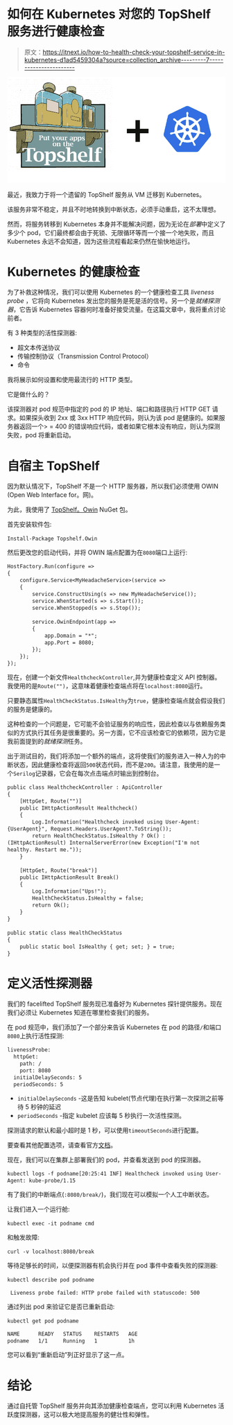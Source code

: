 # 如何在 Kubernetes 对您的 TopShelf 服务进行健康检查

> 原文：<https://itnext.io/how-to-health-check-your-topshelf-service-in-kubernetes-d1ad5459304a?source=collection_archive---------7----------------------->

![](img/52746dc9e227eccf61a911b6b10f4732.png)

最近，我致力于将一个遗留的 TopShelf 服务从 VM 迁移到 Kubernetes。

该服务非常不稳定，并且不时地转换到中断状态，必须手动重启，这不太理想。

然而，将服务转移到 Kubernetes 本身并不能解决问题，因为无论在*部署*中定义了多少个 pod，它们最终都会由于死锁、无限循环等而一个接一个地失败，而且 Kubernetes 永远不会知道，因为这些流程看起来仍然在愉快地运行。

# Kubernetes 的健康检查

为了补救这种情况，我们可以使用 Kubernetes 的一个健康检查工具 *liveness probe* ，它将向 Kubernetes 发出您的服务是死是活的信号。另一个是*就绪探测器*，它告诉 Kubernetes 容器何时准备好接受流量。在这篇文章中，我将重点讨论前者。

有 3 种类型的活性探测器:

*   超文本传送协议
*   传输控制协议（Transmission Control Protocol）
*   命令

我将展示如何设置和使用最流行的 HTTP 类型。

它是做什么的？

该探测器对 pod 规范中指定的 pod 的 IP 地址、端口和路径执行 HTTP GET 请求。如果探头收到 2xx 或 3xx HTTP 响应代码，则认为该 pod 是健康的。如果服务器返回一个> = 400 的错误响应代码，或者如果它根本没有响应，则认为探测失败，pod 将重新启动。

# 自宿主 TopShelf

因为默认情况下，TopShelf 不是一个 HTTP 服务器，所以我们必须使用 OWIN (Open Web Interface for。网)。

为此，我使用了 [TopShelf。Owin](https://github.com/dennisroche/TopShelf.Owin) NuGet 包。

首先安装软件包:

`Install-Package Topshelf.Owin`

然后更改您的启动代码，并将 OWIN 端点配置为在`8080`端口上运行:

```
HostFactory.Run(configure =>
{
    configure.Service<MyHeadacheService>(service =>
    {
        service.ConstructUsing(s => new MyHeadacheService());
        service.WhenStarted(s => s.Start());
        service.WhenStopped(s => s.Stop());

        service.OwinEndpoint(app =>
        {
            app.Domain = "*";
            app.Port = 8080;
        });
    });
});
```

现在，创建一个新文件`HealthcheckController`,并为健康检查定义 API 控制器。我使用的是`Route("")`，这意味着健康检查端点将在`localhost:8080`运行。

只要静态属性`HealthCheckStatus.IsHealthy`为`true`，健康检查端点就会假设我们的服务是健康的。

这种检查的一个问题是，它可能不会验证服务的响应性，因此检查以与依赖服务类似的方式执行其任务是很重要的。另一方面，它不应该检查它的依赖项，因为它是我前面提到的*就绪探测*任务。

出于测试目的，我们将添加一个额外的端点，这将使我们的服务进入一种人为的中断状态，因此健康检查将返回`500`状态代码，而不是`200`。请注意，我使用的是一个`Serilog`记录器，它会在每次点击端点时输出到控制台。

```
public class HealthcheckController : ApiController
{
    [HttpGet, Route("")]
    public IHttpActionResult Healthcheck()
    {
        Log.Information("Healthcheck invoked using User-Agent: {UserAgent}", Request.Headers.UserAgent?.ToString());
        return HealthCheckStatus.IsHealthy ? Ok() : (IHttpActionResult) InternalServerError(new Exception("I'm not healthy. Restart me."));
    }

    [HttpGet, Route("break")]
    public IHttpActionResult Break()
    {
        Log.Information("Ups!");
        HealthCheckStatus.IsHealthy = false;
        return Ok();
    }
}

public static class HealthCheckStatus
{
    public static bool IsHealthy { get; set; } = true;
}
```

# 定义活性探测器

我们的 facelifted TopShelf 服务现已准备好为 Kubernetes 探针提供服务。现在我们必须让 Kubernetes 知道在哪里检查我们的服务。

在 pod 规范中，我们添加了一个部分来告诉 Kubernetes 在 pod 的路径`/`和端口`8080`上执行活性探测:

```
livenessProbe:
  httpGet:
    path: /
    port: 8080
  initialDelaySeconds: 5
  periodSeconds: 5
```

*   `initialDelaySeconds` -这是告知 kubelet(节点代理)在执行第一次探测之前等待 5 秒钟的延迟
*   `periodSeconds` -指定 kubelet 应该每 5 秒执行一次活性探测。

探测请求的默认和最小超时是 1 秒，可以使用`timeoutSeconds`进行配置。

要查看其他配置选项，请查看官方[文档](https://kubernetes.io/docs/tasks/configure-pod-container/configure-liveness-readiness-startup-probes/#configure-probes)。

现在，我们可以在集群上部署我们的 pod，并查看发送到 pod 的探测器。

```
kubectl logs -f podname[20:25:41 INF] Healthcheck invoked using User-Agent: kube-probe/1.15
```

有了我们的中断端点(`:8080/break/`)，我们现在可以模拟一个人工中断状态。

让我们进入一个运行舱:

`kubectl exec -it podname cmd`

和触发故障:

`curl -v localhost:8080/break`

等待足够长的时间，以便探测器有机会执行并在 pod 事件中查看失败的探测器:

`kubectl describe pod podname`

```
 Liveness probe failed: HTTP probe failed with statuscode: 500
```

通过列出 pod 来验证它是否已重新启动:

`kubectl get pod podname`

```
NAME      READY   STATUS    RESTARTS   AGE
podname   1/1     Running   1          1h
```

您可以看到“重新启动”列正好显示了这一点。

# 结论

通过自托管 TopShelf 服务并向其添加健康检查端点，您可以利用 Kubernetes 活跃度探测器，这可以极大地提高服务的健壮性和弹性。